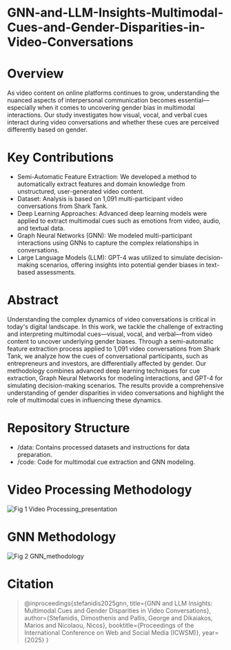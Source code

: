 # GNN-and-LLM-Insights-Multimodal-Cues-and-Gender-Disparities-in-Video-Conversations

# Overview
As video content on online platforms continues to grow, understanding the nuanced aspects of interpersonal communication becomes essential—especially when it comes to uncovering gender bias in multimodal interactions. Our study investigates how visual, vocal, and verbal cues interact during video conversations and whether these cues are perceived differently based on gender.

# Key Contributions
- Semi-Automatic Feature Extraction: We developed a method to automatically extract features and domain knowledge from unstructured, user-generated video content.
- Dataset: Analysis is based on 1,091 multi-participant video conversations from Shark Tank.
- Deep Learning Approaches: Advanced deep learning models were applied to extract multimodal cues such as emotions from video, audio, and textual data.
- Graph Neural Networks (GNN): We modeled multi-participant interactions using GNNs to capture the complex relationships in conversations.
- Large Language Models (LLM): GPT-4 was utilized to simulate decision-making scenarios, offering insights into potential gender biases in text-based assessments.

# Abstract
Understanding the complex dynamics of video conversations is critical in today's digital landscape. In this work, we tackle the challenge of extracting and interpreting multimodal cues—visual, vocal, and verbal—from video content to uncover underlying gender biases. Through a semi-automatic feature extraction process applied to 1,091 video conversations from Shark Tank, we analyze how the cues of conversational participants, such as entrepreneurs and investors, are differentially affected by gender. Our methodology combines advanced deep learning techniques for cue extraction, Graph Neural Networks for modeling interactions, and GPT-4 for simulating decision-making scenarios. The results provide a comprehensive understanding of gender disparities in video conversations and highlight the role of multimodal cues in influencing these dynamics.

# Repository Structure
- /data: Contains processed datasets and instructions for data preparation.
- /code: Code for multimodal cue extraction and GNN modeling.

# Video Processing Methodology
![Fig 1 Video Processing_presentation](https://github.com/user-attachments/assets/c7ab4b91-80c8-4c2e-817a-2e66a86f4e28)

# GNN Methodology
![Fig 2 GNN_methodology](https://github.com/user-attachments/assets/f2bfcac8-4875-428b-b887-3c8424b05690)

# Citation
> @inproceedings{stefanidis2025gnn,
>   title={GNN and LLM Insights: Multimodal Cues and Gender Disparities in Video Conversations},
>   author={Stefanidis, Dimosthenis and Pallis, George and Dikaiakos, Marios and Nicolaou, Nicos},
>   booktitle={Proceedings of the International Conference on Web and Social Media (ICWSM)},
>   year={2025}
> }
